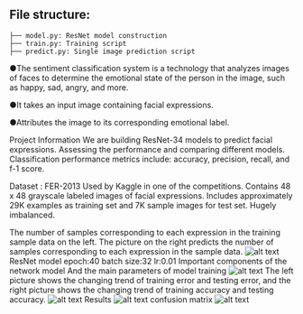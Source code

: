 

## File structure:
```
├── model.py: ResNet model construction 
├── train.py: Training script 
├── predict.py: Single image prediction script
```

●The sentiment classification system is a technology that analyzes images of faces to determine the emotional state of the person in the image, such as happy, sad, angry, and more.

●It takes an input image containing facial expressions.

●Attributes the image to its corresponding emotional label.

Project Information
We are building ResNet-34 models to predict facial expressions.
Assessing the performance and comparing different models.
Classification performance metrics include: accuracy, precision, recall, and f-1 score.

Dataset : FER-2013
Used by Kaggle in one of the competitions.
Contains 48 x 48 grayscale labeled images of facial expressions.
Includes approximately 29K examples as training set and 7K sample images for test set.
Hugely imbalanced.

The number of samples corresponding to each expression in the training sample data on the left.
The picture on the right predicts the number of samples corresponding to each expression in the sample data.
![alt text](http://miro.medium.com/v2/resize:fit:4800/format:webp/1*dVHeYhoQHSFXqDFKvbAMDw.jpeg)
ResNet model
epoch:40
batch size:32
lr:0.01
Important components of the network model
And the main parameters of model training
![alt text](http://miro.medium.com/v2/resize:fit:4800/format:webp/1*0nMT02_q4n0Ngg-6zWlBSQ.jpeg)
The left picture shows the changing trend of training error and testing error, and the right picture shows the changing trend of training accuracy and testing accuracy.
![alt text](http://miro.medium.com/v2/resize:fit:4800/format:webp/1*ArCIMqmOGsXhh9eCbBQu2Q.jpeg)
Results
![alt text](http://miro.medium.com/v2/resize:fit:4800/format:webp/1*EqnizrQgZh84wE7YBz2kNg.jpeg)
confusion matrix
![alt text](http://miro.medium.com/v2/resize:fit:4800/format:webp/1*G2XHpXzmf3ZPKwCXALEy_A.jpeg)
